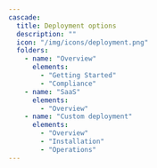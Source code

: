 ```yaml
---
cascade:
  title: Deployment options
  description: ""
  icon: "/img/icons/deployment.png"
  folders:
    - name: "Overview"
      elements:
        - "Getting Started"
        - "Compliance"
    - name: "SaaS"
      elements:
        - "Overview"
    - name: "Custom deployment"
      elements:
        - "Overview"
        - "Installation"
        - "Operations"     
---
```

